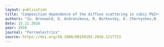 ```yaml
---
layout: publication
title: "Composition dependence of the diffuse scattering in cubic PbZr<sub>1-x</sub>Ti<sub>x</sub>O<sub>3</sub>"
authors: "Iu. Bronwald, D. Andronikova, R. Burkovsky, D. Chernyshev,N. G. Leontiev, I. N. Leontiev, Z.-G. Ye & S. Vakhrushev"
date: 15.11.2016
year: 2016
journal: "Ferroelectrics"
source: https://doi.org/10.1080/00150193.2016.1217723
---
```


